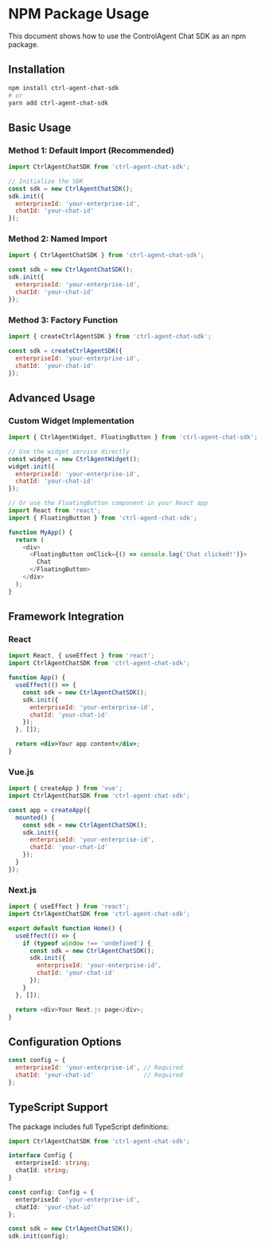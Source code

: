# NPM Package Usage

This document shows how to use the ControlAgent Chat SDK as an npm package.

## Installation

```bash
npm install ctrl-agent-chat-sdk
# or
yarn add ctrl-agent-chat-sdk
```

## Basic Usage

### Method 1: Default Import (Recommended)

```javascript
import CtrlAgentChatSDK from 'ctrl-agent-chat-sdk';

// Initialize the SDK
const sdk = new CtrlAgentChatSDK();
sdk.init({
  enterpriseId: 'your-enterprise-id',
  chatId: 'your-chat-id'
});
```

### Method 2: Named Import

```javascript
import { CtrlAgentChatSDK } from 'ctrl-agent-chat-sdk';

const sdk = new CtrlAgentChatSDK();
sdk.init({
  enterpriseId: 'your-enterprise-id', 
  chatId: 'your-chat-id'
});
```

### Method 3: Factory Function

```javascript
import { createCtrlAgentSDK } from 'ctrl-agent-chat-sdk';

const sdk = createCtrlAgentSDK({
  enterpriseId: 'your-enterprise-id',
  chatId: 'your-chat-id' 
});
```

## Advanced Usage

### Custom Widget Implementation

```javascript
import { CtrlAgentWidget, FloatingButton } from 'ctrl-agent-chat-sdk';

// Use the widget service directly
const widget = new CtrlAgentWidget();
widget.init({
  enterpriseId: 'your-enterprise-id',
  chatId: 'your-chat-id'
});

// Or use the FloatingButton component in your React app
import React from 'react';
import { FloatingButton } from 'ctrl-agent-chat-sdk';

function MyApp() {
  return (
    <div>
      <FloatingButton onClick={() => console.log('Chat clicked!')}>
        Chat
      </FloatingButton>
    </div>
  );
}
```

## Framework Integration

### React

```jsx
import React, { useEffect } from 'react';
import CtrlAgentChatSDK from 'ctrl-agent-chat-sdk';

function App() {
  useEffect(() => {
    const sdk = new CtrlAgentChatSDK();
    sdk.init({
      enterpriseId: 'your-enterprise-id',
      chatId: 'your-chat-id'
    });
  }, []);

  return <div>Your app content</div>;
}
```

### Vue.js

```javascript
import { createApp } from 'vue';
import CtrlAgentChatSDK from 'ctrl-agent-chat-sdk';

const app = createApp({
  mounted() {
    const sdk = new CtrlAgentChatSDK();
    sdk.init({
      enterpriseId: 'your-enterprise-id',
      chatId: 'your-chat-id'
    });
  }
});
```

### Next.js

```javascript
import { useEffect } from 'react';
import CtrlAgentChatSDK from 'ctrl-agent-chat-sdk';

export default function Home() {
  useEffect(() => {
    if (typeof window !== 'undefined') {
      const sdk = new CtrlAgentChatSDK();
      sdk.init({
        enterpriseId: 'your-enterprise-id',
        chatId: 'your-chat-id'
      });
    }
  }, []);

  return <div>Your Next.js page</div>;
}
```

## Configuration Options

```javascript
const config = {
  enterpriseId: 'your-enterprise-id', // Required
  chatId: 'your-chat-id'              // Required
};
```

## TypeScript Support

The package includes full TypeScript definitions:

```typescript
import CtrlAgentChatSDK from 'ctrl-agent-chat-sdk';

interface Config {
  enterpriseId: string;
  chatId: string;
}

const config: Config = {
  enterpriseId: 'your-enterprise-id',
  chatId: 'your-chat-id'
};

const sdk = new CtrlAgentChatSDK();
sdk.init(config);
```
